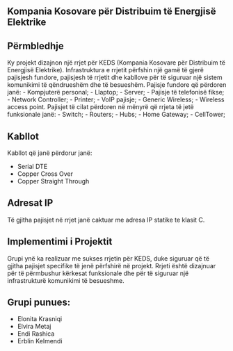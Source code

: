 ## Kompania Kosovare për Distribuim të Energjisë Elektrike 
## Përmbledhje 
Ky projekt dizajnon një rrjet për KEDS (Kompania Kosovare për Distribuim të Energjisë Elektrike). 
Infrastruktura e rrjetit përfshin një gamë të gjerë pajisjesh fundore, pajisjesh të rrjetit dhe kabllove për të siguruar një sistem komunikimi të qëndrueshëm dhe të besueshëm.
Pajisje fundore që përdoren janë: - Kompjuterë personal; - Llaptop; - Server; - Pajisje të telefonisë fikse; - Network Controller; - Printer; - VoIP pajisje; - Generic Wireless; - Wireless access point. 
Pajisjet të cilat përdoren në mënyrë që rrjeta të jetë funksionale janë: - Switch; - Routers; - Hubs; - Home Gateway; - CellTower;

## Kabllot
Kabllot që janë përdorur janë:
- Serial DTE
- Copper Cross Over
- Copper Straight Through 

## Adresat IP
Të gjitha pajisjet në rrjet janë caktuar me adresa IP statike te klasit C.

## Implementimi i Projektit
Grupi ynë ka realizuar me sukses rrjetin për KEDS, duke siguruar që të gjitha pajisjet specifike të jenë përfshirë në projekt. Rrjeti është dizajnuar për të përmbushur kërkesat funksionale dhe për të siguruar një infrastrukturë komunikimi të besueshme.

## Grupi punues: 
- Elonita Krasniqi
- Elvira Metaj
- Endi Rashica
- Erblin Kelmendi
